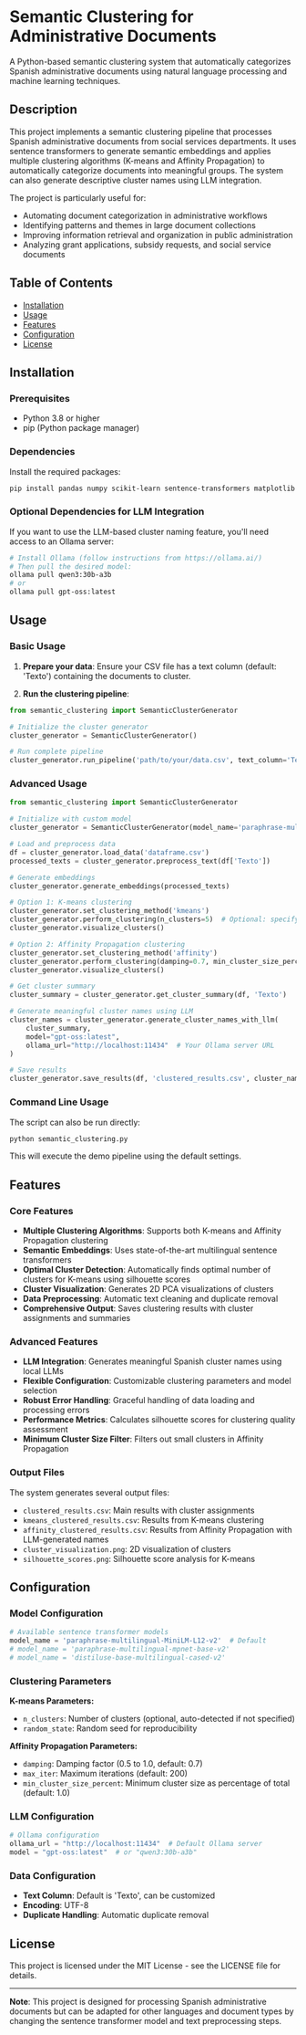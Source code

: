 # Semantic Clustering for Administrative Documents

A Python-based semantic clustering system that automatically categorizes Spanish administrative documents using natural language processing and machine learning techniques.

## Description

This project implements a semantic clustering pipeline that processes Spanish administrative documents from social services departments. It uses sentence transformers to generate semantic embeddings and applies multiple clustering algorithms (K-means and Affinity Propagation) to automatically categorize documents into meaningful groups. The system can also generate descriptive cluster names using LLM integration.

The project is particularly useful for:
- Automating document categorization in administrative workflows
- Identifying patterns and themes in large document collections
- Improving information retrieval and organization in public administration
- Analyzing grant applications, subsidy requests, and social service documents

## Table of Contents

- [Installation](#installation)
- [Usage](#usage)
- [Features](#features)
- [Configuration](#configuration)
- [License](#license)

## Installation

### Prerequisites

- Python 3.8 or higher
- pip (Python package manager)

### Dependencies

Install the required packages:

```bash
pip install pandas numpy scikit-learn sentence-transformers matplotlib requests
```

### Optional Dependencies for LLM Integration

If you want to use the LLM-based cluster naming feature, you'll need access to an Ollama server:

```bash
# Install Ollama (follow instructions from https://ollama.ai/)
# Then pull the desired model:
ollama pull qwen3:30b-a3b
# or
ollama pull gpt-oss:latest
```

## Usage

### Basic Usage

1. **Prepare your data**: Ensure your CSV file has a text column (default: 'Texto') containing the documents to cluster.

2. **Run the clustering pipeline**:

```python
from semantic_clustering import SemanticClusterGenerator

# Initialize the cluster generator
cluster_generator = SemanticClusterGenerator()

# Run complete pipeline
cluster_generator.run_pipeline('path/to/your/data.csv', text_column='Texto')
```

### Advanced Usage

```python
from semantic_clustering import SemanticClusterGenerator

# Initialize with custom model
cluster_generator = SemanticClusterGenerator(model_name='paraphrase-multilingual-MiniLM-L12-v2')

# Load and preprocess data
df = cluster_generator.load_data('dataframe.csv')
processed_texts = cluster_generator.preprocess_text(df['Texto'])

# Generate embeddings
cluster_generator.generate_embeddings(processed_texts)

# Option 1: K-means clustering
cluster_generator.set_clustering_method('kmeans')
cluster_generator.perform_clustering(n_clusters=5)  # Optional: specify number of clusters
cluster_generator.visualize_clusters()

# Option 2: Affinity Propagation clustering
cluster_generator.set_clustering_method('affinity')
cluster_generator.perform_clustering(damping=0.7, min_cluster_size_percent=1.0)
cluster_generator.visualize_clusters()

# Get cluster summary
cluster_summary = cluster_generator.get_cluster_summary(df, 'Texto')

# Generate meaningful cluster names using LLM
cluster_names = cluster_generator.generate_cluster_names_with_llm(
    cluster_summary, 
    model="gpt-oss:latest",
    ollama_url="http://localhost:11434"  # Your Ollama server URL
)

# Save results
cluster_generator.save_results(df, 'clustered_results.csv', cluster_names)
```

### Command Line Usage

The script can also be run directly:

```bash
python semantic_clustering.py
```

This will execute the demo pipeline using the default settings.

## Features

### Core Features

- **Multiple Clustering Algorithms**: Supports both K-means and Affinity Propagation clustering
- **Semantic Embeddings**: Uses state-of-the-art multilingual sentence transformers
- **Optimal Cluster Detection**: Automatically finds optimal number of clusters for K-means using silhouette scores
- **Cluster Visualization**: Generates 2D PCA visualizations of clusters
- **Data Preprocessing**: Automatic text cleaning and duplicate removal
- **Comprehensive Output**: Saves clustering results with cluster assignments and summaries

### Advanced Features

- **LLM Integration**: Generates meaningful Spanish cluster names using local LLMs
- **Flexible Configuration**: Customizable clustering parameters and model selection
- **Robust Error Handling**: Graceful handling of data loading and processing errors
- **Performance Metrics**: Calculates silhouette scores for clustering quality assessment
- **Minimum Cluster Size Filter**: Filters out small clusters in Affinity Propagation

### Output Files

The system generates several output files:

- `clustered_results.csv`: Main results with cluster assignments
- `kmeans_clustered_results.csv`: Results from K-means clustering
- `affinity_clustered_results.csv`: Results from Affinity Propagation with LLM-generated names
- `cluster_visualization.png`: 2D visualization of clusters
- `silhouette_scores.png`: Silhouette score analysis for K-means

## Configuration

### Model Configuration

```python
# Available sentence transformer models
model_name = 'paraphrase-multilingual-MiniLM-L12-v2'  # Default
# model_name = 'paraphrase-multilingual-mpnet-base-v2'
# model_name = 'distiluse-base-multilingual-cased-v2'
```

### Clustering Parameters

**K-means Parameters:**
- `n_clusters`: Number of clusters (optional, auto-detected if not specified)
- `random_state`: Random seed for reproducibility

**Affinity Propagation Parameters:**
- `damping`: Damping factor (0.5 to 1.0, default: 0.7)
- `max_iter`: Maximum iterations (default: 200)
- `min_cluster_size_percent`: Minimum cluster size as percentage of total (default: 1.0)

### LLM Configuration

```python
# Ollama configuration
ollama_url = "http://localhost:11434"  # Default Ollama server
model = "gpt-oss:latest"  # or "qwen3:30b-a3b"
```

### Data Configuration

- **Text Column**: Default is 'Texto', can be customized
- **Encoding**: UTF-8
- **Duplicate Handling**: Automatic duplicate removal

## License

This project is licensed under the MIT License - see the LICENSE file for details.

---

**Note**: This project is designed for processing Spanish administrative documents but can be adapted for other languages and document types by changing the sentence transformer model and text preprocessing steps.
